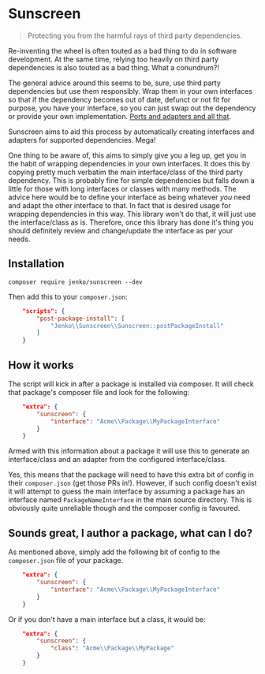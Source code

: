 # Sunscreen

> Protecting you from the harmful rays of third party dependencies.

Re-inventing the wheel is often touted as a bad thing to do in software development. At the same time, relying too heavily
on third party dependencies is also touted as a bad thing. What a conundrum?!

The general advice around this seems to be, sure, use third party dependencies but use them responsibly. Wrap them in your
own interfaces so that if the dependency becomes out of date, defunct or not fit for purpose, you have your interface, so
you can just swap out the dependency or provide your own implementation. [Ports and adapters and all that](http://alistair.cockburn.us/Hexagonal+architecture).

Sunscreen aims to aid this process by automatically creating interfaces and adapters for supported dependencies. Mega!

One thing to be aware of, this aims to simply give you a leg up, get you in the habit of wrapping dependencies in your
own interfaces. It does this by copying pretty much verbatim the main interface/class of the third party dependency. This 
is probably fine for simple dependencies but falls down a little for those with long interfaces or classes with many methods.
The advice here would be to define your interface as being whatever *you* need and adapt the other interface to that.  In
fact that is desired usage for wrapping dependencies in this way. This library won't do that, it will just use the interface/class 
as is. Therefore, once this library has done it's thing you should definitely review and change/update the interface as per your needs.

## Installation

```
composer require jenko/sunscreen --dev
```

Then add this to your `composer.json`:

```json
    "scripts": {
        "post-package-install": [
            "Jenko\\Sunscreen\\Sunscreen::postPackageInstall"
        ]
    }
```

## How it works

The script will kick in after a package is installed via composer. It will check that package's composer file and look for 
the following:

```json
    "extra": {
        "sunscreen": {
            "interface": "Acme\\Package\\MyPackageInterface"
        }
    }
```

Armed with this information about a package it will use this to generate an interface/class and an adapter from the configured 
interface/class.

Yes, this means that the package will need to have this extra bit of config in their `composer.json` (get those PRs in!). 
However, if such config doesn't exist it will attempt to guess the main interface by assuming a package has an interface named
`PackageNameInterface` in the main source directory. This is obviously quite unreliable though and the composer config is favoured.

## Sounds great, I author a package, what can I do?

As mentioned above, simply add the following bit of config to the `composer.json` file of your package.

```json
    "extra": {
        "sunscreen": {
            "interface": "Acme\\Package\\MyPackageInterface"
        }
    }
```

Or if you don't have a main interface but a class, it would be:

```json
    "extra": {
        "sunscreen": {
            "class": "Acme\\Package\\MyPackage"
        }
    }
```


